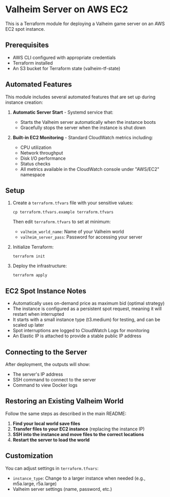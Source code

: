 # Valheim Server on AWS EC2

This is a Terraform module for deploying a Valheim game server on an AWS EC2 spot instance.

## Prerequisites

- AWS CLI configured with appropriate credentials
- Terraform installed
- An S3 bucket for Terraform state (valheim-tf-state)

## Automated Features

This module includes several automated features that are set up during instance creation:

1. **Automatic Server Start** - Systemd service that:

   - Starts the Valheim server automatically when the instance boots
   - Gracefully stops the server when the instance is shut down

2. **Built-in EC2 Monitoring** - Standard CloudWatch metrics including:

   - CPU utilization
   - Network throughput
   - Disk I/O performance
   - Status checks
   - All metrics available in the CloudWatch console under "AWS/EC2" namespace

## Setup

1. Create a `terraform.tfvars` file with your sensitive values:

   ```
   cp terraform.tfvars.example terraform.tfvars
   ```

   Then edit `terraform.tfvars` to set at minimum:

   - `valheim_world_name`: Name of your Valheim world
   - `valheim_server_pass`: Password for accessing your server

2. Initialize Terraform:

   ```
   terraform init
   ```

3. Deploy the infrastructure:
   ```
   terraform apply
   ```

## EC2 Spot Instance Notes

- Automatically uses on-demand price as maximum bid (optimal strategy)
- The instance is configured as a persistent spot request, meaning it will restart when interrupted
- It starts with a small instance type (t3.medium) for testing, and can be scaled up later
- Spot interruptions are logged to CloudWatch Logs for monitoring
- An Elastic IP is attached to provide a stable public IP address

## Connecting to the Server

After deployment, the outputs will show:

- The server's IP address
- SSH command to connect to the server
- Command to view Docker logs

## Restoring an Existing Valheim World

Follow the same steps as described in the main README:

1. **Find your local world save files**
2. **Transfer files to your EC2 instance** (replacing the instance IP)
3. **SSH into the instance and move files to the correct locations**
4. **Restart the server to load the world**

## Customization

You can adjust settings in `terraform.tfvars`:

- `instance_type`: Change to a larger instance when needed (e.g., m5a.large, r5a.large)
- Valheim server settings (name, password, etc.)
